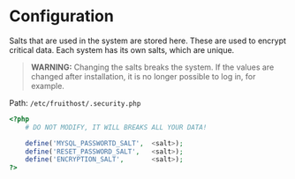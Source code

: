 # Configuration
Salts that are used in the system are stored here. These are used to encrypt critical data. Each system has its own salts, which are unique.

> **WARNING:** Changing the salts breaks the system. If the values are changed after installation, it is no longer possible to log in, for example.

Path: `/etc/fruithost/.security.php`

```php
<?php
	# DO NOT MODIFY, IT WILL BREAKS ALL YOUR DATA!

	define('MYSQL_PASSWORTD_SALT',	<salt>);
	define('RESET_PASSWORD_SALT',	<salt>);
	define('ENCRYPTION_SALT',	    <salt>);
?>
```
